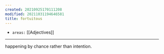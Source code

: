 ```yaml
---
created: 20210925170111208
modified: 20211031194646581
title: fortuitous
---
```


- `areas:` [[Adjectives]]

---

happening by chance rather than intention.
